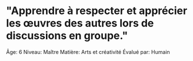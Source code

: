 # "Apprendre à respecter et apprécier les œuvres des autres lors de discussions en groupe."

Âge: 6
Niveau: Maître
Matière: Arts et créativité
Évalué par: Humain